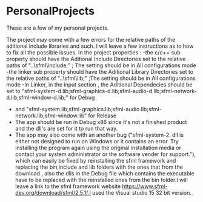# PersonalProjects
These are a few of my personal projects.

The project may come with a few errors for the relative paths of the aditional include libraries and such.
I will leave a few instructions as to how to fix all the possible issues.
In the project properties :
-the c/c++ sub property should have the Aditional Include Directories set to the relative paths of "..\sfml\include;" ; The setting should be in All configurations mode
-the linker sub property should have the Aditional Library Directories set to the relative paths of "..\sfml\lib;" ;The setting should be in All configurations mode
-In Linker, in the input section , the Aditional Dependecies should be set to "sfml-system-d.lib;sfml-graphics-d.lib;sfml-audio-d.lib;sfml-network-d.lib;sfml-window-d.lib;" for Debug
- and "sfml-system.lib;sfml-graphics.lib;sfml-audio.lib;sfml-network.lib;sfml-window.lib" for Release
- The app should be run in Debug x86 since it's not a finished product and the dll's are set for it to run that way.
- The app may also come with an another bug ("sfml-system-2. dll is either not designed to run on Windows or it contains an error. Try installing the program again using the original installation media or contact your system administrator or the software vender for support."), which can easily be fixed by reinstalling the sfml framework 
and replacing the bin,include and lib folders with the ones that from the download , also the dlls in the Debug file which contains the executable have to be replaced with the reinstalled ones from the bin folder.I will leave a link to the sfml framework website https://www.sfml-dev.org/download/sfml/2.5.1/,I used the Visual studio 15 32 bit version.
